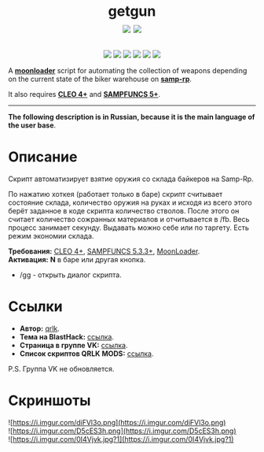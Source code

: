 <p align="center"><h1 align="center">getgun
</br>

<img src="https://img.shields.io/badge/made%20for-GTA%20SA--MP-blue" >

<img src="https://img.shields.io/badge/Server-Samp--Rp-red">

</p></h1>  

<p align="center">

<img src="https://img.shields.io/badge/dynamic/json?color=blueviolet&label=users%20%28active%29&query=result&url=https%3A%2F%2Fqrlk.me%2Fdev%2Fmoonloader%2Fusers_active.php%3Fscript%3Dgetgun">

<img src="https://img.shields.io/badge/dynamic/json?color=blueviolet&label=users%20%28all%20time%29&query=result&url=https%3A%2F%2Fqrlk.me%2Fdev%2Fmoonloader%2Fusers_all.php%3Fscript%3Dgetgun">

<img src="https://img.shields.io/github/languages/top/qrlk/getgun">

<img src="https://img.shields.io/badge/moonloader-v.026.5--beta-blue" >

<img src="https://img.shields.io/badge/deps-CLEO%204+,%20SAMPFUNCS%205+-blue" >

<img src="https://img.shields.io/github/license/qrlk/getgun">
</p>


A **[moonloader](https://gtaforums.com/topic/890987-moonloader/)** script for automating the collection of weapons depending on the current state of the biker warehouse on **[samp-rp](https://samp-rp.ru/)**.  

It also requires **[CLEO 4+](http://cleo.li/?lang=ru)** and **[SAMPFUNCS 5+](https://blast.hk/threads/17/)**.

---

**The following description is in Russian, because it is the main language of the user base**.

# Описание 
Скрипт автоматизирует взятие оружия со склада байкеров на Samp-Rp.  

По нажатию хоткея (работает только в баре) скрипт считывает состояние склада, количество оружия на руках и исходя из всего этого берёт заданное в коде скрипта количество стволов. После этого он считает количество сожранных материалов и отчитывается в /fb. Весь процесс занимает секунду. Выдавать можно себе или по таргету. Есть режим экономии склада.

**Требования:** [CLEO 4+](http://cleo.li/?lang=ru), [SAMPFUNCS 5.3.3+](https://blast.hk/threads/17/), [MoonLoader](https://blast.hk/threads/13305/).  
**Активация:** **N** в баре или другая кнопка.

* /gg - открыть диалог скрипта.

# Ссылки
* **Автор:** [qrlk](https://qrlk.me/).  
* **Тема на BlastHack:** [ссылка](https://www.blast.hk/threads/19485/).
* **Страница в группе VK:** [ссылка](https://vk.com/qrlk.mods?w=page-168860334_54271622).
* **Список скриптов QRLK MODS:** [ссылка](https://vk.com/qrlk.mods?w=page-168860334_54271482).

P.S. Группа VK не обновляется.

# Скриншоты
![https://i.imgur.com/diFVl3o.png](https://i.imgur.com/diFVl3o.png)  
![https://i.imgur.com/D5cES3h.png](https://i.imgur.com/D5cES3h.png)  
![https://i.imgur.com/0I4Vjvk.jpg?1](https://i.imgur.com/0I4Vjvk.jpg?1)
